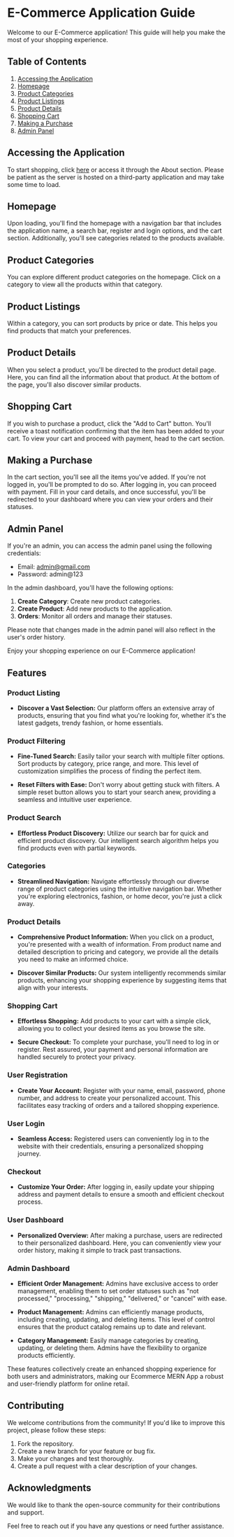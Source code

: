 # E-Commerce Application Guide

Welcome to our E-Commerce application! This guide will help you make the most of your shopping experience.

## Table of Contents
1. [Accessing the Application](#accessing-the-application)
2. [Homepage](#homepage)
3. [Product Categories](#product-categories)
4. [Product Listings](#product-listings)
5. [Product Details](#product-details)
6. [Shopping Cart](#shopping-cart)
7. [Making a Purchase](#making-a-purchase)
8. [Admin Panel](#admin-panel)

## Accessing the Application
To start shopping, click [here](https://ecommerce-mern-app-theta.vercel.app/) or access it through the About section. Please be patient as the server is hosted on a third-party application and may take some time to load.

## Homepage
Upon loading, you'll find the homepage with a navigation bar that includes the application name, a search bar, register and login options, and the cart section. Additionally, you'll see categories related to the products available.

## Product Categories
You can explore different product categories on the homepage. Click on a category to view all the products within that category.

## Product Listings
Within a category, you can sort products by price or date. This helps you find products that match your preferences.

## Product Details
When you select a product, you'll be directed to the product detail page. Here, you can find all the information about that product. At the bottom of the page, you'll also discover similar products.

## Shopping Cart
If you wish to purchase a product, click the "Add to Cart" button. You'll receive a toast notification confirming that the item has been added to your cart. To view your cart and proceed with payment, head to the cart section.

## Making a Purchase
In the cart section, you'll see all the items you've added. If you're not logged in, you'll be prompted to do so. After logging in, you can proceed with payment. Fill in your card details, and once successful, you'll be redirected to your dashboard where you can view your orders and their statuses.

## Admin Panel
If you're an admin, you can access the admin panel using the following credentials:
- Email: admin@gmail.com
- Password: admin@123

In the admin dashboard, you'll have the following options:

1. **Create Category**: Create new product categories.
2. **Create Product**: Add new products to the application.
3. **Orders**: Monitor all orders and manage their statuses.

Please note that changes made in the admin panel will also reflect in the user's order history.

Enjoy your shopping experience on our E-Commerce application!


## Features

### Product Listing

- **Discover a Vast Selection:** Our platform offers an extensive array of products, ensuring that you find what you're looking for, whether it's the latest gadgets, trendy fashion, or home essentials.

### Product Filtering

- **Fine-Tuned Search:** Easily tailor your search with multiple filter options. Sort products by category, price range, and more. This level of customization simplifies the process of finding the perfect item.

- **Reset Filters with Ease:** Don't worry about getting stuck with filters. A simple reset button allows you to start your search anew, providing a seamless and intuitive user experience.

### Product Search

- **Effortless Product Discovery:** Utilize our search bar for quick and efficient product discovery. Our intelligent search algorithm helps you find products even with partial keywords.

### Categories

- **Streamlined Navigation:** Navigate effortlessly through our diverse range of product categories using the intuitive navigation bar. Whether you're exploring electronics, fashion, or home decor, you're just a click away.

### Product Details

- **Comprehensive Product Information:** When you click on a product, you're presented with a wealth of information. From product name and detailed description to pricing and category, we provide all the details you need to make an informed choice.

- **Discover Similar Products:** Our system intelligently recommends similar products, enhancing your shopping experience by suggesting items that align with your interests.

### Shopping Cart

- **Effortless Shopping:** Add products to your cart with a simple click, allowing you to collect your desired items as you browse the site.

- **Secure Checkout:** To complete your purchase, you'll need to log in or register. Rest assured, your payment and personal information are handled securely to protect your privacy.

### User Registration

- **Create Your Account:** Register with your name, email, password, phone number, and address to create your personalized account. This facilitates easy tracking of orders and a tailored shopping experience.

### User Login

- **Seamless Access:** Registered users can conveniently log in to the website with their credentials, ensuring a personalized shopping journey.

### Checkout

- **Customize Your Order:** After logging in, easily update your shipping address and payment details to ensure a smooth and efficient checkout process.

### User Dashboard

- **Personalized Overview:** After making a purchase, users are redirected to their personalized dashboard. Here, you can conveniently view your order history, making it simple to track past transactions.

### Admin Dashboard

- **Efficient Order Management:** Admins have exclusive access to order management, enabling them to set order statuses such as "not processed," "processing," "shipping," "delivered," or "cancel" with ease.

- **Product Management:** Admins can efficiently manage products, including creating, updating, and deleting items. This level of control ensures that the product catalog remains up to date and relevant.

- **Category Management:** Easily manage categories by creating, updating, or deleting them. Admins have the flexibility to organize products efficiently.

These features collectively create an enhanced shopping experience for both users and administrators, making our Ecommerce MERN App a robust and user-friendly platform for online retail.

## Contributing

We welcome contributions from the community! If you'd like to improve this project, please follow these steps:

1. Fork the repository.
2. Create a new branch for your feature or bug fix.
3. Make your changes and test thoroughly.
4. Create a pull request with a clear description of your changes.

## Acknowledgments

We would like to thank the open-source community for their contributions and support.

Feel free to reach out if you have any questions or need further assistance.
